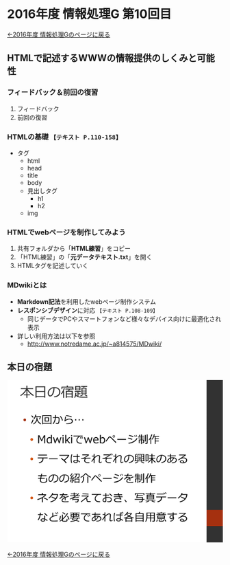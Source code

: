 #  2016年度 情報処理G 第10回目

[←2016年度 情報処理Gのページに戻る](#!lecture/2016infoG.md)

## HTMLで記述するWWWの情報提供のしくみと可能性

### フィードバック＆前回の復習

1. フィードバック
2. 前回の復習

### HTMLの基礎 `【テキスト P.110-158】`

- タグ
	- html
	- head
	- title
	- body
	- 見出しタグ
		- h1
		- h2
	- img

### HTMLでwebページを制作してみよう

1. 共有フォルダから「**HTML練習**」をコピー
2. 「HTML練習」の「**元データテキスト.txt**」を開く
3. HTMLタグを記述していく

### MDwikiとは

- **Markdown記法**を利用したwebページ制作システム
- **レスポンシブデザイン**に対応 `【テキスト P.108-109】`
	- 同じデータでPCやスマートフォンなど様々なデバイス向けに最適化され表示
- 詳しい利用方法は以下を参照
	- http://www.notredame.ac.jp/~a814575/MDwiki/

## 本日の宿題

![](10/kadai01.png)

[←2016年度 情報処理Gのページに戻る](#!lecture/2016infoG.md)